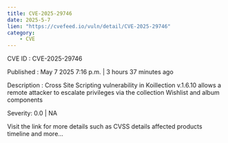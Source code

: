 ```yaml
---
title: CVE-2025-29746
date: 2025-5-7
lien: "https://cvefeed.io/vuln/detail/CVE-2025-29746"
category:
    - CVE
---
```


CVE ID : CVE-2025-29746

Published :  May 7
2025
7:16 p.m. | 3 hours
37 minutes ago

Description : Cross Site Scripting vulnerability in Koillection v.1.6.10 allows a remote attacker to escalate privileges via the collection
Wishlist and album components

Severity: 0.0 | NA

Visit the link for more details
such as CVSS details
affected products
timeline
and more...
